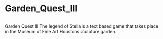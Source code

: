# Garden_Quest_III
![]()

Garden Quest III The legend of Stella is a text based game that takes place in the Museum of Fine Art Houstons sculpture garden.
